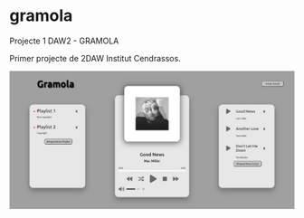 # gramola
Projecte 1 DAW2 - GRAMOLA

Primer projecte de 2DAW Institut Cendrassos.

![Gramola](image.png)    
